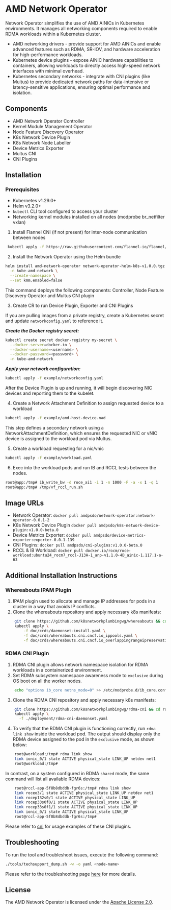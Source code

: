 # AMD Network Operator
Network Operator simplifies the use of AMD AINICs in Kubernetes environments. It manages all networking components required to enable RDMA workloads within a Kubernetes cluster.

- AMD networking drivers - provide support for AMD AINICs and enable advanced features such as RDMA, SR-IOV, and hardware acceleration for high-performance workloads.
- Kubernetes device plugins - expose AINIC hardware capabilities to containers, allowing workloads to directly access high-speed network interfaces with minimal overhead.
- Kubernetes secondary networks - integrate with CNI plugins (like Multus) to provide dedicated network paths for data-intensive or latency-sensitive applications, ensuring optimal performance and isolation.

## Components
* AMD Network Operator Controller
* Kernel Module Management Operator
* Node Feature Discovery Operator
* K8s Network Device Plugin
* K8s Network Node Labeller
* Device Metrics Exporter
* Multus CNI
* CNI Plugins

## Installation
### Prerequisites
* Kubernetes v1.29.0+
* Helm v3.2.0+
* `kubectl` CLI tool configured to access your cluster
* Networking kernel modules installed on all nodes (modprobe br_netfilter vxlan)

1. Install Flannel CNI (if not present) for inter-node communication between nodes
```bash
 kubectl apply -f https://raw.githubusercontent.com/flannel-io/flannel/master/Documentation/kube-flannel.yml
```

2. Install the Network Operator using the Helm bundle
```bash
helm install amd-network-operator network-operator-helm-k8s-v1.0.0.tgz \
  -n kube-amd-network \
  --create-namespace \
  --set kmm.enabled=false
```
This command deploys the following components: Controller, Node Feature Discovery Operator and Multus CNI plugin

3. Create CR to run Device Plugin, Exporter and CNI Plugins

If you are pulling images from a private registry, create a Kubernetes secret and update `networkconfig.yaml` to reference it.

***Create the Docker registry secret:***
```bash
kubectl create secret docker-registry my-secret \
  --docker-server=docker.io \
  --docker-username=<username> \
  --docker-password=<password> \
  -n kube-amd-network
```

***Apply your network configuration:***
```bash
kubectl apply -f example/networkconfig.yaml
```
After the Device Plugin is up and running, it will begin discovering NIC devices and reporting them to the kubelet.

4. Create a Network Attachment Definition to assign requested device to a workload
```bash
kubectl apply -f example/amd-host-device.nad
```
This step defines a secondary network using a NetworkAttachmentDefinition, which ensures the requested NIC or vNIC device is assigned to the workload pod via Multus.

5. Create a workload requesting for a nic/vnic
```bash
kubectl apply -f example/workload.yaml
```

6. Exec into the workload pods and run IB and RCCL tests between the nodes. 
```bash
root@app:/tmp# ib_write_bw -d roce_ai1 -i 1 -n 1000 -F -a -x 1 -q 1
root@app:/tmp# /tmp/vf_rccl_run.sh
```

## Image URLs
* Network Operator: `docker pull amdpsdo/network-operator:network-operator-0.0.1-2`
* K8s Network Device Plugin `docker pull amdpsdo/k8s-network-device-plugin:v1.0.0-beta.0`
* Device Metrics Exporter: `docker pull amdpsdo/device-metrics-exporter:exporter-0.0.1-139`
* CNI Plugins: `docker pull amdpsdo/cni-plugins:v1.0.0-beta.0`
* RCCL & IB Workload: `docker pull docker.io/rocm/roce-workload:ubuntu24_rocm7_rccl-J13A-1_anp-v1.1.0-4D_ainic-1.117.1-a-63`


## Additional Installation Instructions

### Whereabouts IPAM Plugin

1. IPAM plugin used to allocate and manage IP addresses for pods in a cluster in a way that avoids IP conflicts.
2. Clone the whereabouts repository and apply necessary k8s manifests:
```bash
    git clone https://github.com/k8snetworkplumbingwg/whereabouts && cd whereabouts
    kubectl apply \
        -f doc/crds/daemonset-install.yaml \
        -f doc/crds/whereabouts.cni.cncf.io_ippools.yaml \
        -f doc/crds/whereabouts.cni.cncf.io_overlappingrangeipreservations.yaml
```

### RDMA CNI Plugin

1. RDMA CNI plugin allows network namespace isolation for RDMA workloads in a containerized environment.
2. Set RDMA subsystem namespace awareness mode to `exclusive` during OS boot on all the worker nodes.
```bash
    echo "options ib_core netns_mode=0" >> /etc/modprobe.d/ib_core.conf
```
3. Clone the RDMA CNI repository and apply necessary k8s manifests:
```bash
    git clone https://github.com/k8snetworkplumbingwg/rdma-cni && cd rdma-cni
    kubectl apply \
      -f ./deployment/rdma-cni-daemonset.yaml
```
4. To verify that the RDMA CNI plugin is functioning correctly, run `rdma link show` inside the workload pod. The output should display only the RDMA device assigned to the pod in the `exclusive` mode, as shown below:
```bash
    root@workload:/tmp# rdma link show
    link ionic_0/1 state ACTIVE physical_state LINK_UP netdev net1
    root@workload:/tmp#
```
In contrast, on a system configured in RDMA `shared` mode, the same command will list all available RDMA devices:
```bash
    root@rccl-app-5f8b8dbddb-fgr6s:/tmp# rdma link show
    link roceo3/1 state ACTIVE physical_state LINK_UP netdev net1
    link rocep132s0/1 state ACTIVE physical_state LINK_UP
    link rocep33s0f0/1 state ACTIVE physical_state LINK_UP
    link rocep33s0f1/1 state ACTIVE physical_state LINK_UP
    link ionic_0/1 state ACTIVE physical_state LINK_UP
    root@rccl-app-5f8b8dbddb-fgr6s:/tmp#
```

Please refer to [cni](docs/cni.md) for usage examples of these CNI plugins.

## Troubleshooting
To run the tool and troubleshoot issues, execute the following command:
```bash
./tools/techsupport_dump.sh -w -o yaml <node-name>
```
Please refer to the troubleshooting page [here](docs/troubleshooting.md) for more details.

## License
The AMD Network Operator is licensed under the [Apache License 2.0](LICENSE).

